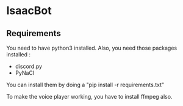 # IsaacBot

## Requirements

You need to have python3 installed. Also, you need those packages installed :
  - discord.py
  - PyNaCl

You can install them by doing a "pip install -r requirements.txt"
  
To make the voice player working, you have to install ffmpeg also.
